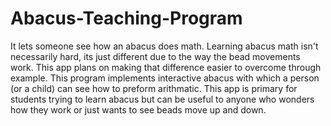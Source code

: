 # Abacus-Teaching-Program
It lets someone see how an abacus does math. Learning abacus math isn't necessarily hard, its just different due to the way the bead movements work. This app plans on making that difference easier to overcome through example. This program implements interactive abacus with which a person (or a child) can see how to preform arithmatic. This app is primary for students trying to learn abacus but can be useful to anyone who wonders how they work or just wants to see beads move up and down. 

